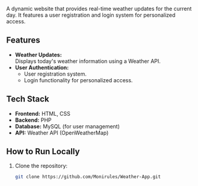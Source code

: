 A dynamic website that provides real-time weather updates for the current day. It features a user registration and login system for personalized access.

## Features
- **Weather Updates:**  
  Displays today's weather information using a Weather API.  
- **User Authentication:**  
  - User registration system.  
  - Login functionality for personalized access.  

## Tech Stack
- **Frontend:** HTML, CSS  
- **Backend:** PHP  
- **Database:** MySQL (for user management)  
- **API:** Weather API (OpenWeatherMap)

## How to Run Locally
1. Clone the repository:  
   ```bash
   git clone https://github.com/Monirules/Weather-App.git
